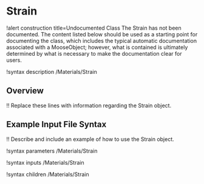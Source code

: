 # Strain

!alert construction title=Undocumented Class
The Strain has not been documented. The content listed below should be used as a starting point for
documenting the class, which includes the typical automatic documentation associated with a
MooseObject; however, what is contained is ultimately determined by what is necessary to make the
documentation clear for users.

!syntax description /Materials/Strain

## Overview

!! Replace these lines with information regarding the Strain object.

## Example Input File Syntax

!! Describe and include an example of how to use the Strain object.

!syntax parameters /Materials/Strain

!syntax inputs /Materials/Strain

!syntax children /Materials/Strain
